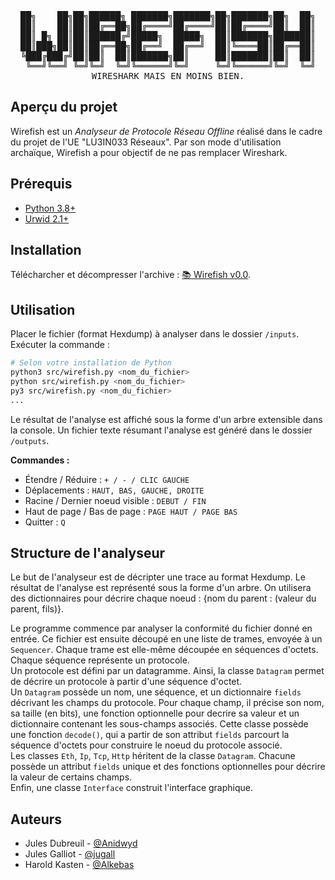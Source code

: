 <div align="center">
<pre>
██╗    ██╗██╗██████╗ ███████╗███████╗██╗███████╗██╗  ██╗
██║    ██║██║██╔══██╗██╔════╝██╔════╝██║██╔════╝██║  ██║
██║ █╗ ██║██║██████╔╝█████╗  █████╗  ██║███████╗███████║
██║███╗██║██║██╔══██╗██╔══╝  ██╔══╝  ██║╚════██║██╔══██║
╚███╔███╔╝██║██║  ██║███████╗██║     ██║███████║██║  ██║
 ╚══╝╚══╝ ╚═╝╚═╝  ╚═╝╚══════╝╚═╝     ╚═╝╚══════╝╚═╝  ╚═╝
WIRESHARK MAIS EN MOINS BIEN.
</pre>
</div>

## Aperçu du projet
Wirefish est un _Analyseur de Protocole Réseau Offline_ réalisé dans le cadre du projet de l'UE "LU3IN033 Réseaux". Par son mode d'utilisation archaïque, Wirefish a pour objectif de ne pas remplacer Wireshark. 

## Prérequis
   * [Python 3.8+](https://www.python.org/downloads/)
   * [Urwid 2.1+](http://urwid.org/)

## Installation
Télécharcher et décompresser l'archive : [📚 Wirefish v0.0](https://github.com/Anidwyd/wirefish/archive/master.zip).

## Utilisation
Placer le fichier (format Hexdump) à analyser dans le dossier `/inputs`. Exécuter la commande :

```bash
# Selon votre installation de Python
python3 src/wirefish.py <nom_du_fichier>
python src/wirefish.py <nom_du_fichier>
py3 src/wirefish.py <nom_du_fichier>
...
```

Le résultat de l'analyse est affiché sous la forme d'un arbre extensible dans la console. Un fichier texte résumant l'analyse est généré dans le dossier `/outputs`.

__Commandes :__
   * Étendre / Réduire : `+ / - / CLIC GAUCHE`
   * Déplacements : `HAUT, BAS, GAUCHE, DROITE`
   * Racine / Dernier noeud visible : `DEBUT / FIN`
   * Haut de page / Bas de page : `PAGE HAUT / PAGE BAS`
   * Quitter : `Q`

## Structure de l'analyseur

Le but de l'analyseur est de décripter une trace au format Hexdump. Le résultat de l'analyse est représenté sous la forme d'un arbre. On utilisera des dictionnaires pour décrire chaque noeud : {nom du parent : (valeur du parent, fils)}.

Le programme commence par analyser la conformité du fichier donné en entrée. Ce fichier est ensuite découpé en une liste de trames, envoyée à un `Sequencer`. Chaque trame est elle-même découpée en séquences d'octets. Chaque séquence représente un protocole.<br />
Un protocole est défini par un datagramme. Ainsi, la classe `Datagram` permet de décrire un protocole à partir d'une séquence d'octet.<br />
Un `Datagram` possède un nom, une séquence, et un dictionnaire `fields` décrivant les champs du protocole. Pour chaque champ, il précise son nom, sa taille (en bits), une fonction optionnelle pour decrire sa valeur et un dictionnaire contenant les sous-champs associés. Cette classe possède une fonction `decode()`, qui a partir de son attribut `fields` parcourt la séquence d'octets pour construire le noeud du protocole associé.<br />
Les classes `Eth`, `Ip`, `Tcp`, `Http` héritent de la classe `Datagram`. Chacune possède un attribut `fields` unique et des fonctions optionnelles pour décrire la valeur de certains champs.<br />
Enfin, une classe `Interface` construit l'interface graphique.<br />

## Auteurs
   * Jules Dubreuil - [@Anidwyd](http://github.com/anidwyd)
   * Jules Galliot - [@jugall](http://github.com/jugall)
   * Harold Kasten - [@Alkebas](https://github.com/alkebas)
